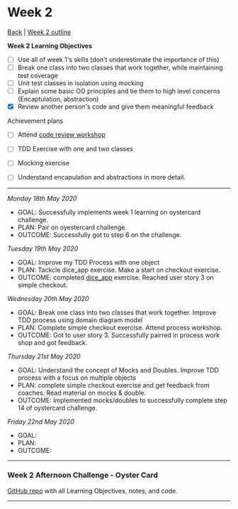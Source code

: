# Week 2 
[Back](README.md) | [Week 2 outline](https://github.com/makersacademy/course/blob/master/week_outlines.md#week-2)

**Week 2 Learning Objectives**
- [ ] Use all of week 1's skills (don't underestimate the importance of this)
- [ ] Break one class into two classes that work together, while maintaining test coverage
- [ ] Unit test classes in isolation using mocking
- [ ] Explain some basic OO principles and tie them to high level concerns (Encaptulation, abstraction)
- [x] Review another person's code and give them meaningful feedback

Achievement plans
- [ ] Attend [code review workshop](https://github.com/makersacademy/skills-workshops/tree/master/week-2/code_review) 
- [ ] TDD Exercise with one and two classes
- [ ] Mocking exercise 
- [ ] Understand encapulation and abstractions in more detail.
 

---

*Monday 18th May 2020*
 - GOAL: Successfully implements week 1 learning on oystercard challenge. 
 - PLAN: Pair on oyestercard challenge. 
 - OUTCOME: Successfully got to step 6 on the challenge.

*Tuesday 19th May 2020*
 - GOAL: Improve my TDD Process with one object
 - PLAN: Tackcle dice_app exercise. Make a start on checkout exercise.
 - OUTCOME: completed [dice_app](https://github.com/ooduola/dice_app) exercise. Reached user story 3 on simple checkout.

 *Wednesday 20th May 2020*
 - GOAL: Break one class into two classes that work together. Improve TDD process using domain diagram model
 - PLAN: Complete simple checkout exercise. Attend process workshop. 
 - OUTCOME: Got to user story 3. Successfully pairred in process work shop and got feedback.

 *Thursday 21st May 2020*
 - GOAL: Understand the concept of Mocks and Doubles. Improve TDD process with a focus on multiple objects
 - PLAN: complete simple checkout exercise and get feedback from coaches. Read material on mocks & double. 
 - OUTCOME: Implemented mocks/doubles to successfully complete step 14 of oystercard challenge. 

 *Friday 22nd May 2020*
 - GOAL: 
 - PLAN:  
 - OUTCOME:
---

### Week 2 Afternoon Challenge - Oyster Card
[GitHub repo]() with all Learning Objectives, notes, and code.

---
<!--
## Retrospective
### Achievements this week
- [ ] Build a simple web app
- [ ] Follow an effective debugging process for web applications
- [ ] Explain the basics of how the web works (e.g. request/response, HTTP, HTML, CSS)
- [ ] Explain the MVC pattern
### Score: z
#### Reasons for Score
- First reason
### Material to re-cover
- First material
---
## Week X Weekend Challenge - WEEKENDCHALLENGE
[GitHub repo]() with all Learning Objectives, notes, and code.
---
